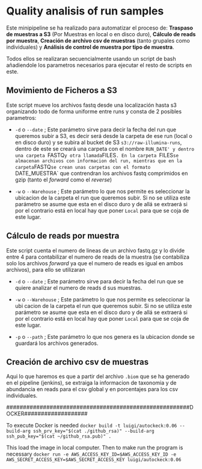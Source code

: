 # Quality analisis of run samples

Este minipipeline se ha realizado para automatizar el proceso de: **Traspaso de muestras a S3** (Por Muestras en local o en disco duro), **Cálculo de reads por muestra**, **Creación de archivo csv de muestras** (tanto grupales como individuales) y **Análisis de control de muestra por tipo de muestra**.

Todos ellos se realizaran secuencialmente usando un script de bash añadiendole los parametros necesarios para ejecutar el resto de scripts en este.

## Movimiento de Ficheros a S3


Este script mueve los archivos fastq desde una localización hasta s3 organizando todo de forma uniforme entre runs y consta de 2 posibles parametros:

- `-d` o `--date` ; Este parámetro sirve para decir la fecha del run que queremos subir a S3, es decir será desde la carpeta de ese run (local o en disco duro) y se subira al bucket de S3 `s3://raw-illumina-runs`, dentro de este se creará una carpeta con el nombre `RUN_DATE' y dentro una carpeta `FASTQ` y otra llamada `FILES`. En la carpeta `FILES` se almacenan archivos con informacion del run, mientras que en la carpeta `FASTQ`se crean unas carpetas con el formato `DATE_MUESTRA` que contrendran los archivos fastq comprimidos en gzip (tanto el *forward* como el *reverse*)

- `-w` o `--Warehouse` ; Este parámetro lo que nos permite es seleccionar la ubicacion de la carpeta el run que queremos subir. Si no se utiliza este parámetro se asume que esta en el disco duro y de allá se extraerá si por el contrario está en local hay que poner `Local` para que se coja de este lugar.

## Cálculo de reads por muestra

Este script cuenta el numero de lineas de un archivo fastq.gz y lo divide entre 4 para contabilizar el numero de reads de la muestra (se contabiliza solo los archivos *forward* ya que el numero de reads es igual en ambos archivos), para ello se utilizaran 

- `-d` o `--date` ; Este parámetro sirve para decir la fecha del run que se quiere analizar el numero de reads d sus muestras.

- `-w` o `--Warehouse` ; Este parámetro lo que nos permite es seleccionar la ubi
cacion de la carpeta el run que queremos subir. Si no se utiliza este parámetro se asume que esta en el disco duro y de allá se extraerá si por el contrario está en local hay que poner `Local` para que se coja de este lugar.

- `-p` o `--path` ; Este parámetro lo que nos genera es la ubicacion donde se guardará los archivos generados.

## Creación de archivo csv de muestras

Aqui lo que haremos es que a partir del archivo `.biom` que se ha generado en el pipeline (jenkins), se extraiga la informacion de taxonomia y de abundancia en reads para el csv global y en porcentajes para los csv individuales.




#######################################################DOCKER###################

To execute Docker is needed 
 `docker build -t luigi/autockeck:0.06 --build-arg ssh_prv_key="$(cat ./github_rsa)" --build-arg ssh_pub_key="$(cat ~/github_rsa.pub)" .`

This load the image in local computer. Then to make run the program is necessary
 `docker run -e AWS_ACCESS_KEY_ID=$AWS_ACCESS_KEY_ID -e AWS_SECRET_ACCESS_KEY=$AWS_SECRET_ACCESS_KEY luigi/autockeck:0.06`


